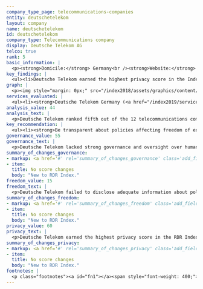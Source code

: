 ```yaml
---
company_type_page: telecommunications-companies
entity: deutschetelekom
layout: company
name: deutschetelekom
id: deutschetelekom
company_type: Telecommunications company
display: Deutsche Telekom AG
telco: true
rank: 5
basic_information: | 
  <p><strong>Domicile:</strong> Germany<br /><strong>Website:</strong> <a href="https://www.telekom.com">www.telekom.com</a>&nbsp;<br /><strong>Operating company evaluated:</strong> Deutsche Telekom Germany<br /><strong>Download company report:</strong> <a href="/index2019/assets/static/download/DeutscheTelekom2019.pdf">English</a></p>
key_findings: | 
  <ul><li>Deutsche Telekom earned the highest privacy score in the Index, disclosing significantly more than other telecommunications companies about policies affecting users&rsquo; privacy.</li><li>It failed to disclose adequate information about policies and practices affecting users&rsquo; freedom of expression, including how it handles government demands to block or filter content or deactivate accounts.</li><li>It also lacked strong governance and oversight over human rights issues relative to its European telecommunications peers.</li></ul>
graph: | 
  <p><img style="margin: 0px;" src="/index2018/assets/graphics/content/scores_company17.png" /></p>
services_evaluated: | 
  <ul><li><strong>Deutsche Telekom Germany (<a href="/index2019/services/prepostpaidmobile/">Prepaid mobile</a>)</strong></li><li><strong>Deutsche Telekom Germany (<a href="/index2019/services/prepostpaidmobile/">Postpaid mobile</a>)</strong></li><li><strong>Deutsche Telekom Germany (<a href="/index2019/services/fixedbroadband/">Fixed-line broadband</a>)</strong></li></ul>
analysis_value: 44
analysis_text: | 
  <p>Deutsche Telekom ranked fifth out of the 12 telecommunications companies evaluated, scoring lower than Telef&oacute;nica, Vodafone, AT&amp;T, and Telenor.<a href="#fn1"><sup><strong>1</strong></sup></a> The company&mdash;a newcomer to the RDR Index&mdash;earned the highest privacy score of any company evaluated, but lacked transparency about its policies affecting users&rsquo; freedom of expression. Deutsche Telekom is the only European telecommunications company in the RDR Index that is not a member of the Global Network Initiative (GNI). As such, Deutsche Telekom lacked evidence of strong governance and oversight over human rights issues relative to its European peers in the RDR Index (Orange, Telef&oacute;nica, Telenor, and Vodafone). Still, it disclosed significantly more about its policies affecting privacy than any company in the RDR Index, and in ways that surpassed its obligations under the EU&rsquo;s General Data Protection Regulation (GDPR).<br /><br /></p><hr /><p><strong><br />Deutsche Telekom AG</strong> offers mobile, broadband, and other services in Europe, Africa, Asia, and the Americas.</p><p><strong>Market cap:</strong> USD 79.5 billion<a href="#fn2"><sup><strong>2</strong></sup></a><br /><strong>Xetra:</strong> DTE</p>
key_recommendation: | 
  <ul><li><strong>Be transparent about policies affecting freedom of expression:</strong> Deutsche Telekom should be far more transparent about its policies affecting users&rsquo; freedom of expression by clarifying its rules and processes for responding to government and other third party demands to block content or accounts.</li><li><strong>Improve governance of freedom of expression commitments:</strong>&nbsp;Deutsche Telekom should strengthen its governance and oversight over freedom of expression issues, including by disclosing evidence of senior-level oversight over these issues across the company&rsquo;s operations.</li><li><strong>Clarify security policies:</strong>&nbsp;Deutsche Telekom should publish more information on how it addresses security vulnerabilities and how it responds to data breaches.</li></ul>
governance_value: 55
governance_text: | 
  <p>Deutsche Telekom lacked strong governance and oversight over human rights issues&mdash;and in particular over freedom of expression&mdash;and scored lower than all other European telecommunications companies in this category. While it published a clear commitment to respect users&rsquo; freedom of expression and privacy rights in accordance with international human rights standards and principles (G1), it only disclosed evidence of senior-level oversight over privacy issues but not freedom of expression (G2). Likewise, it clearly disclosed employee training and whistleblower programs for privacy issues, but left unclear whether the scope of those programs covered freedom of expression (G3). Deutsche Telekom was one of the few companies in the RDR Index (along with Microsoft and Telef&oacute;nica) to disclose that it conducts impact assessments associated with its use of automated decision-making technologies&mdash;but focused on identifying impacts on users&rsquo; privacy rights and not on freedom of expression rights (G4). It disclosed mechanisms for users to submit freedom of expression and privacy related complaints, but did not clarify its process for providing remedy and offered little evidence it was responding to these complaints (G6).</p>
summary_of_changes_governance:
- markup: <a href='#' rel='summary_of_changes_governance' class='add_fieldset dashicons-before dashicons-plus'><span>Add fieldset</span></a>
- item:
  title: No score changes
  body: "New to RDR Index."
freedom_value: 15
freedom_text: | 
  <p>Deutsche Telekom failed to disclose adequate information about policies and practices affecting users&rsquo; freedom of expression, and was among the least transparent of any company in the RDR Index. The company disclosed little about what types of content or activities are prohibited across its services (F3) and provided no data about any actions it took&mdash;such as blocking content or disabling accounts&mdash;due to user violations of rules (F4). Like most of its peers, Deutsche Telekom disclosed almost nothing about how it handles government or other types of third-party requests to restrict content and accounts (F5-F7): it disclosed nothing about its process for responding to government requests (F5), and provided no data about the number of these requests it complied with (F6-F7)&mdash;although there appear to be no legal reasons prohibiting the company from being more transparent.</p><p>Deutsche Telekom also disclosed nothing about its network management policies, and failed to publish a commitment to not prioritize certain types of traffic, applications, protocols, or content over others (F9). It disclosed minimal information about the reasons it may restrict access to its networks or specific applications (F10), but did not provide any additional details, including whether or not it commits to push back on government shutdown requests, or if it notifies users when it restricts their access to the network or a service.</p>
summary_of_changes_freedom:
- markup: <a href='#' rel='summary_of_changes_freedom' class='add_fieldset dashicons-before dashicons-plus'><span>Add fieldset</span></a>
- item:
  title: No score changes
  body: "New to RDR Index."
privacy_value: 60
privacy_text: | 
  <p>Deutsche Telekom earned the highest privacy score in the RDR Index, disclosing significantly more than other telecommunications companies. It was far more transparent than any other telecommunications company about how it handles user information (P3-P8), clearly disclosing the types of user information it collects (P3), shares (P4), and its reasons for doing so (P5). It disclosed more about its data retention policies than any of its peers (P6). It was the only company in the Index to clearly disclose that targeted advertising is off by default, and that users can control how the company uses their information to deliver targeted ads (P7). However, it disclosed limited options for users to delete their information and no options at all for them to control the information that Deutsche Telekom collects on them (P7).</p><p>Deutsche Telekom also had relatively strong disclosure of how it responds to government and private requests for user data (P10-P12), although it disclosed less than AT&amp;T and Telef&oacute;nica. It clearly disclosed its process for responding to German government requests, but provided only limited information about how it responds to private requests and requests submitted by governments in foreign jurisdictions (P10). Like all of its peers, it failed to disclose anything about whether or not it notifies users of third-party requests to access their information (P12).</p><p>It also disclosed more about its security policies than the rest of its peers. It revealed that it monitors and limits employee access to user information and that it commissions third-party security audits (P13)&mdash;although it lacked clear disclosure about how it addresses security vulnerabilities (P14). It disclosed some information about its process for responding to data breaches (P15), but its disclosure was less comprehensive than that of Vodafone (P16).</p>
summary_of_changes_privacy:
- markup: <a href='#' rel='summary_of_changes_privacy' class='add_fieldset dashicons-before dashicons-plus'><span>Add fieldset</span></a>
- item:
  title: No score changes
  body: "New to RDR Index."
footnotes: | 
  <p class="footnotes"><a id="fn1"></a><span style="font-weight: 400;">[1]</span> The research period for the 2019 Index ran from January 13, 2018 to February 8, 2019. Policies that came into effect after February 8, 2019 were not evaluated in this Index.</p><p class="footnotes"><a id="fn2"></a><span style="font-weight: 400;">[2]</span> Bloomberg Markets, Accessed April 18, 2019, <a href="https://www.bloomberg.com/quote/DTE:GR">www.bloomberg.com/quote/DTE:GR</a>&nbsp;</p>
---
```

